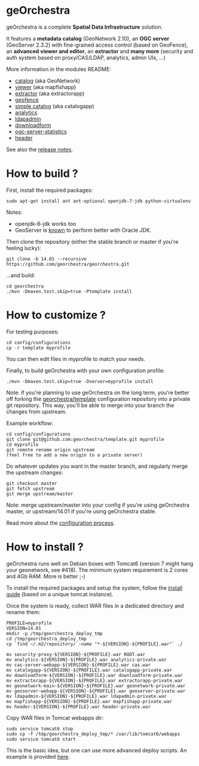 geOrchestra
===========

geOrchestra is a complete **Spatial Data Infrastructure** solution.

It features a **metadata catalog** (GeoNetwork 2.10), an **OGC server** (GeoServer 2.3.2) with fine-grained access control (based on GeoFence), an **advanced viewer and editor**, an **extractor** and **many more** (security and auth system based on proxy/CAS/LDAP, analytics, admin UIs, ...)

More information in the modules README:
 * [catalog](https://github.com/georchestra/geonetwork/blob/georchestra-29/README.md) (aka GeoNetwork)
 * [viewer](mapfishapp/README.md) (aka mapfishapp)
 * [extractor](extractorapp/README.md) (aka extractorapp)
 * [geofence](https://github.com/georchestra/geofence/blob/georchestra/georchestra.md)
 * [simple catalog](catalogapp/README.md) (aka catalogapp)
 * [analytics](analytics/README.md)
 * [ldapadmin](ldapadmin/README.md)
 * [downloadform](downloadform/README.md)
 * [ogc-server-statistics](ogc-server-statistics/README.md)
 * [header](header/README.md)

See also the [release notes](RELEASE_NOTES.md).


How to build ?
==============

First, install the required packages: 

    sudo apt-get install ant ant-optional openjdk-7-jdk python-virtualenv

Notes: 
 * openjdk-6-jdk works too 
 * GeoServer is [known](http://research.geodan.nl/2012/10/openjdk7-vs-oracle-jdk7-with-geoserver/) to perform better with Oracle JDK.

Then clone the repository (either the stable branch or master if you're feeling lucky):

    git clone -b 14.01 --recursive https://github.com/georchestra/georchestra.git

...and build:

    cd georchestra
    ./mvn -Dmaven.test.skip=true -Ptemplate install


How to customize ?
==================

For testing purposes:

    cd config/configurations
    cp -r template myprofile

You can then edit files in myprofile to match your needs.

Finally, to build geOrchestra with your own configuration profile:

    ./mvn -Dmaven.test.skip=true -Dserver=myprofile install

Note: if you're planning to use geOrchestra on the long term, you're better off forking the [georchestra/template](https://github.com/georchestra/template) configuration repository into a private git repository.
This way, you'll be able to merge into your branch the changes from upstream.

Example workflow:

    cd config/configurations
    git clone git@github.com:georchestra/template.git myprofile
    cd myprofile
    git remote rename origin upstream
    (feel free to add a new origin to a private server)

Do whatever updates you want in the master branch, and regularly merge the upstream changes:

    git checkout master
    git fetch upstream
    git merge upstream/master

Note: merge upstream/master into your config if you're using geOrchestra master, or upstream/14.01 if you're using geOrchestra stable.

Read more about the [configuration process](config/README.md).


How to install ?
===============

geOrchestra runs well on Debian boxes with Tomcat6 (version 7 might hang your geonetwork, see #418).
The minimum system requirement is 2 cores and 4Gb RAM. More is better ;-)

To install the required packages and setup the system, follow the [install guide](INSTALL.md) (based on a unique tomcat instance).

Once the system is ready, collect WAR files in a dedicated directory and rename them:

    PROFILE=myprofile
    VERSION=14.01
    mkdir -p /tmp/georchestra_deploy_tmp
    cd /tmp/georchestra_deploy_tmp
    cp `find ~/.m2/repository/ -name "*-${VERSION}-${PROFILE}.war"` ./
    
    mv security-proxy-${VERSION}-${PROFILE}.war ROOT.war
    mv analytics-${VERSION}-${PROFILE}.war analytics-private.war
    mv cas-server-webapp-${VERSION}-${PROFILE}.war cas.war
    mv catalogapp-${VERSION}-${PROFILE}.war catalogapp-private.war
    mv downloadform-${VERSION}-${PROFILE}.war downloadform-private.war
    mv extractorapp-${VERSION}-${PROFILE}.war extractorapp-private.war
    mv geonetwork-main-${VERSION}-${PROFILE}.war geonetwork-private.war
    mv geoserver-webapp-${VERSION}-${PROFILE}.war geoserver-private.war
    mv ldapadmin-${VERSION}-${PROFILE}.war ldapadmin-private.war
    mv mapfishapp-${VERSION}-${PROFILE}.war mapfishapp-private.war
    mv header-${VERSION}-${PROFILE}.war header-private.war

Copy WAR files in Tomcat webapps dir:

    sudo service tomcat6 stop
    sudo cp -f /tmp/georchestra_deploy_tmp/* /var/lib/tomcat6/webapps
    sudo service tomcat6 start

This is the basic idea, but one can use more advanced deploy scripts. An example is provided 
[here](server-deploy/linux_deploy_scripts/Readme.md).
